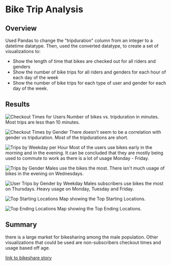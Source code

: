 # Bike Trip Analysis
## Overview 
Used Pandas to change the "tripduration" column from an integer to a datetime datatype. Then, used the converted datatype, to create a set of visualizations to:

- Show the length of time that bikes are checked out for all riders and genders
- Show the number of bike trips for all riders and genders for each hour of each day of the week
- Show the number of bike trips for each type of user and gender for each day of the week.

## Results 
![Checkout Times for Users]()
Number of bikes vs. tripduration in minutes. Most trips are less than 10 minutes. 

![Checkout Times by Gender]()
There doesn't seem to be a correlation with gender vs tripduration. Most of the tripdurations are short. 

![Trips by Weekday per Hour]()
Most of the users use bikes early in the morning and in the evening. It can be concluded that they are mostly being used to commute to work as there is a lot of usage Monday - Friday. 

![Trips by Gender]()
Males use the bikes the most. There isn't much usage of bikes in the evening on Wednesdays. 

![User Trips by Gender by Weekday]()
Males subscribers use bikes the most on Thursdays. Heavy usage on Monday, Tuesday  and Friday. 

![Top Starting Locations]()
Map showing the Top Starting Locations.

![Top Ending Locations]()
Map showing the Top Ending Locations.

## Summary

there is a large market for bikesharing among the male population. Other visualizations that could be used are non-subscribers checkout times and usage based off age. 

[link to bikeshare story](https://public.tableau.com/app/profile/xanderbilt23/viz/Module14_16619853695510/bikesharestory?publish=yes)